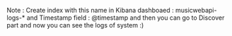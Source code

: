 Note :
Create index with this name in Kibana dashboaed : musicwebapi-logs-* and Timestamp field : @timestamp
and then you can go to Discover part and now you can see the logs of system :)

